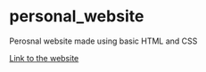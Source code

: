 # personal_website

Perosnal website made using basic HTML and CSS

[Link to the website](https://hardvan.github.io/personal_website/)
